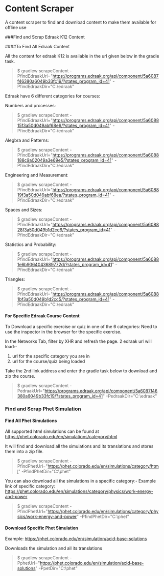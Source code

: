 # Content Scraper

A content scraper to find and download content to make them available for offline use

###Find and Scrap Edraak K12 Content

####To Find All Edraak Content

All the content for edraak K12 is available in the url given below in the gradle task.

>$ gradlew scrapeContent -PfindEdraakUrl="https://programs.edraak.org/api/component/5a6087f46380a6049b33fc19/?states_program_id=41" -PfindEdraakDir="C:\edraak\"

Edraak have 6 different categories for courses:

Numbers and processes: 
>$ gradlew scrapeContent -PfindEdraakUrl="https://programs.edraak.org/api/component/5a608815f3a50d049abf68e9/?states_program_id=41" -PfindEdraakDir="C:\edraak\"

Alegbra and Patterns: 
>$ gradlew scrapeContent -PfindEdraakUrl="https://programs.edraak.org/api/component/5a6088188c9a02049a3e69e5/?states_program_id=41" -PfindEdraakDir="C:\edraak\"


Engineering and Measurement: 
>$ gradlew scrapeContent -PfindEdraakUrl="https://programs.edraak.org/api/component/5a608819f3a50d049abf68ea/?states_program_id=41" -PfindEdraakDir="C:\edraak\"


Spaces and Sizes: 
>$ gradlew scrapeContent -PfindEdraakUrl="https://programs.edraak.org/api/component/5a608828f3a50d049b1d2cc6/?states_program_id=41" -PfindEdraakDir="C:\edraak\"


Statistics and Probability: 
>$ gradlew scrapeContent -PfindEdraakUrl="https://programs.edraak.org/api/component/5a60881e6b9064043689772d/?states_program_id=41" -PfindEdraakDir="C:\edraak\"


Triangles:
>$ gradlew scrapeContent -PfindEdraakUrl="https://programs.edraak.org/api/component/5a60881bf3a50d049b1d2cc5/?states_program_id=41" -PfindEdraakDir="C:\edraak\"


#### For Specific Edraak Course Content

To Download a specific exercise or quiz in one of the 6 categories:
Need to use the inspector in the browser for the specific exercise. 

In the Networks Tab, filter by XHR and refresh the page. 2 edraak url will load:- 

1. url for the specific category you are in 
2. url for the course/quiz being loaded 

Take the 2nd link address and enter the gradle task below to download and zip the course.

>$ gradlew scrapeContent -PedraakUrl="https://programs.edraak.org/api/component/5a6087f46380a6049b33fc19/?states_program_id=41" -PedraakDir="C:\edraak\"


### Find and Scrap Phet Simulation

#### Find All Phet Simulations

All supported html simulations can be found at https://phet.colorado.edu/en/simulations/category/html

It will find and download all the simulations and its translations and stores them into a zip file.

>$ gradlew scrapeContent -PfindPhetUrl="https://phet.colorado.edu/en/simulations/category/html" -PfindPhetDir="C:\phet\"

You can also download all the simulations in a specific category:- 
Example link of specific category: https://phet.colorado.edu/en/simulations/category/physics/work-energy-and-power

>$ gradlew scrapeContent -PfindPhetUrl="https://phet.colorado.edu/en/simulations/category/physics/work-energy-and-power" -PfindPhetDir="C:\phet\"



#### Download Specific Phet Simulation

Example: https://phet.colorado.edu/en/simulation/acid-base-solutions

Downloads the simulation and all its translations

>$ gradlew scrapeContent -PphetUrl="https://phet.colorado.edu/en/simulation/acid-base-solutions" -PpetDir="C:\phet\"
